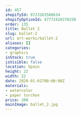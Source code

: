 ```yaml
---
id: 457
shopifyId: 8723263586634
shopifyOptionId: 47772428370250
order: 135
title: Ballet 2
slug: ballet-2
url: art-works/ballet-2
aliases: []
categories:
- graphics
inStock: true
isVisible: false
location: Spain
height: 22
width: 22
date: 2020-01-01T00:00:00Z
materials:
- watercolor
- paper torchon
price: 200
mainImage: ballet_2.jpg
---
```

